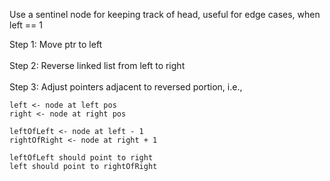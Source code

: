 Use a sentinel node for keeping track of head, useful for edge cases, when left == 1

Step 1: Move ptr to left
<br>
<br> Step 2: Reverse linked list from left to right
<br>
<br> Step 3: Adjust pointers adjacent to reversed portion, i.e.,
```plaintext
left <- node at left pos
right <- node at right pos

leftOfLeft <- node at left - 1
rightOfRight <- node at right + 1

leftOfLeft should point to right
left should point to rightOfRight
```
